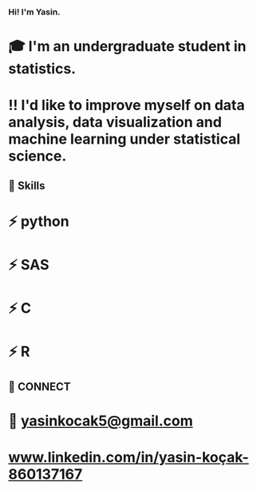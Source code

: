 ### Hi! I'm Yasin.
# :mortar_board: I'm an undergraduate student in statistics. 
# :bangbang: I'd like to improve myself on data analysis, data visualization and machine learning under statistical science.
## :muscle: Skills 
# :zap: python
# :zap: SAS
# :zap: C
# :zap: R
## :link: CONNECT
# :e-mail: yasinkocak5@gmail.com
# www.linkedin.com/in/yasin-koçak-860137167
<!--
**yasinkckk/yasinkckk** is a ✨ _special_ ✨ repository because its `README.md` (this file) appears on your GitHub profile.

Here are some ideas to get you started:
Hi! I'm Yasin.

- 🔭 I’m currently working on ...
- 🌱 I’m currently learning ...
- 👯 I’m looking to collaborate on ...
- 🤔 I’m looking for help with ...
- 💬 Ask me about ...
- 📫 How to reach me: ...
- 😄 Pronouns: ...
![alt text](http://url/to/img.png)
- ⚡ Fun fact: ...
-->


